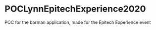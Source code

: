 # POCLynnEpitechExperience2020
POC for the barman application, made for the Epitech Experience event
